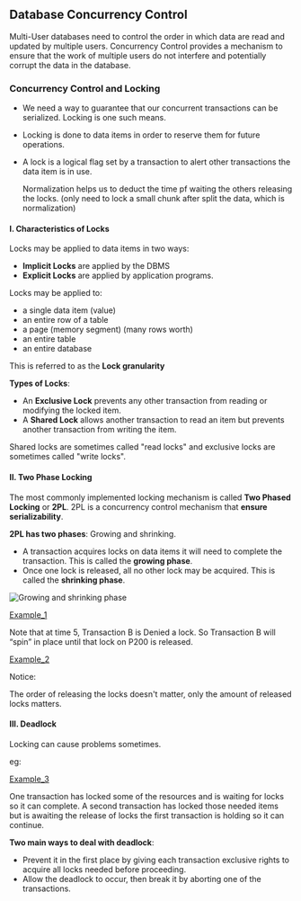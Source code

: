 ## Database Concurrency Control

Multi-User databases need to control the order in which data are read and updated by multiple users. Concurrency Control provides a mechanism to ensure that the work of multiple users do not interfere and potentially corrupt the data in the database.

### Concurrency Control and Locking

- We need a way to guarantee that our concurrent transactions can be serialized. Locking is one such means.
- Locking is done to data items in order to reserve them for future operations.
- A lock is a logical flag set by a transaction to alert other transactions the data item is in use.

    Normalization helps us to deduct the time pf waiting the others releasing the locks. (only need to lock a small chunk after split the data, which is normalization)

#### I. Characteristics of Locks

Locks may be applied to data items in two ways:

- __Implicit Locks__ are applied by the DBMS
- __Explicit Locks__ are applied by application programs.

Locks may be applied to:

- a single data item (value)
- an entire row of a table
- a page (memory segment) (many rows worth)
- an entire table
- an entire database

This is referred to as the __Lock granularity__

__Types of Locks__:

- An **Exclusive Lock** prevents any other transaction from reading or modifying the locked item.
- A **Shared Lock** allows another transaction to read an item but prevents another transaction from writing the item.

Shared locks are sometimes called "read locks" and exclusive locks are sometimes called "write locks".

#### II. Two Phase Locking

The most commonly implemented locking mechanism is called __Two Phased Locking__ or __2PL__. 2PL is a concurrency control mechanism that __ensure serializability__.

__2PL has two phases__: Growing and shrinking.

- A transaction acquires locks on data items it will need to complete the transaction. This is called the __growing phase__.
- Once one lock is released, all no other lock may be acquired. This is called the __shrinking phase__.

![Growing and shrinking phase](https://t1.daumcdn.net/thumb/R1280x0/?fname=http://t1.daumcdn.net/brunch/service/user/1dLN/image/0x2bTDZgycjfIy4ONcg0DZ5t_Hs.gif)

[Example_1](http://holowczak.com/database-concurrency-control/)

Note that at time 5, Transaction B is Denied a lock. So Transaction B will “spin” in place until that lock on P200 is released.

[Example_2](http://holowczak.com/database-concurrency-control/2/)

Notice:

The order of releasing the locks doesn't matter, only the amount of released locks matters.

#### III. Deadlock

Locking can cause problems sometimes.

eg:

[Example_3](http://holowczak.com/database-concurrency-control/3/)

One transaction has locked some of the resources and is waiting for locks so it can complete. A second transaction has locked those needed items but is awaiting the release of locks the first transaction is holding so it can continue.

__Two main ways to deal with deadlock__:

- Prevent it in the first place by giving each transaction exclusive rights to acquire all locks needed before proceeding.
- Allow the deadlock to occur, then break it by aborting one of the transactions.